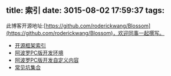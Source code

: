 title: 索引
date: 3015-08-02 17:59:37
tags:
---
此博客开源地址:[https://github.com/roderickwang/Blossom](https://github.com/roderickwang/Blossom)，欢迎同事一起撰写。

*   [开源框架索引](/2015/08/02/openSource/)
*   [阿波罗PC版开发环境](/2015/08/02/standard/)
*   [阿波罗PC版开发自定义内容](/2015/09/01/apollo-pc/)
*   [常见坑集合](/2015/09/01/standard-1/)

